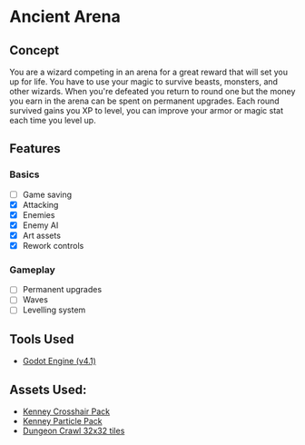 # Ancient Arena

## Concept

You are a wizard competing in an arena for a great reward that will set you up for life. You have to use your magic to survive beasts, monsters, and other wizards. When you're defeated you return to round one but the money you earn in the arena can be spent on permanent upgrades. Each round survived gains you XP to level, you can improve your armor or magic stat each time you level up.

## Features

### Basics

- [ ] Game saving
- [x] Attacking
- [x] Enemies
- [x] Enemy AI
- [x] Art assets
- [x] Rework controls

### Gameplay

- [ ] Permanent upgrades
- [ ] Waves
- [ ] Levelling system

## Tools Used

- [Godot Engine (v4.1)](https://godotengine.org/)

## Assets Used:

- [Kenney Crosshair Pack](https://www.kenney.nl/assets/crosshair-pack)
- [Kenney Particle Pack](https://www.kenney.nl/assets/particle-pack)
- [Dungeon Crawl 32x32 tiles](https://opengameart.org/content/dungeon-crawl-32x32-tiles)
